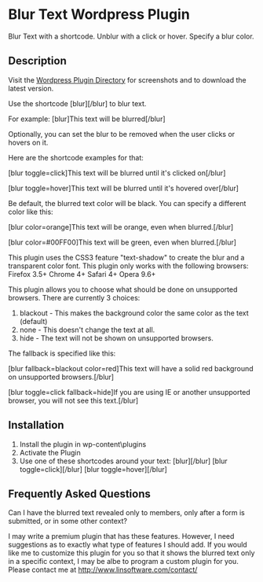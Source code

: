 # Blur Text Wordpress Plugin

Blur Text with a shortcode.  Unblur with a click or hover.  Specify a blur color.

## Description

Visit the [Wordpress Plugin Directory](https://wordpress.org/plugins/blur-text/screenshots/) for screenshots and to download the latest version.

Use the shortcode [blur][/blur] to blur text.

For example:
[blur]This text will be blurred[/blur]

Optionally, you can set the blur to be removed when the user clicks or hovers on it.

Here are the shortcode examples for that:

[blur toggle=click]This text will be blurred until it's clicked on[/blur]

[blur toggle=hover]This text will be blurred until it's hovered over[/blur]

Be default, the blurred text color will be black.  You can specify a different color like this:

[blur color=orange]This text will be orange, even when blurred.[/blur]

[blur color=#00FF00]This text will be green, even when blurred.[/blur]

This plugin uses the CSS3 feature "text-shadow" to create the blur and a transparent color font.  This plugin only works with the following browsers:
Firefox 3.5+
Chrome 4+
Safari 4+
Opera 9.6+

This plugin allows you to choose what should be done on unsupported browsers.  There are currently 3 choices:
1) blackout - This makes the background color the same color as the text  (default)
2) none - This doesn't change the text at all.
3) hide - The text will not be shown on unsupported browsers.

The fallback is specified like this:

[blur fallback=blackout color=red]This text will have a solid red background on unsupported browsers.[/blur]

[blur toggle=click fallback=hide]If you are using IE or another unsupported browser, you will not see this text.[/blur]


## Installation

1. Install the plugin in wp-content\plugins
2. Activate the Plugin
3. Use one of these shortcodes around your text:
[blur][/blur]
[blur toggle=click][/blur]
[blur toggle=hover][/blur]

## Frequently Asked Questions

Can I have the blurred text revealed only to members, only after a form is submitted, or in some other context? 

I may write a premium plugin that has these features.  However, I need suggestions as to exactly what type of features I
 should add.  If you would like me to customize this plugin for you so that it shows the blurred text only in a
 specific context, I may be albe to program a custom plugin for you.  Please contact me at http://www.linsoftware.com/contact/
